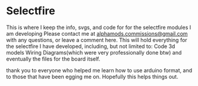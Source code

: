 # Selectfire
This is where I keep the info, svgs, and code for for the selectfire modules I am developing
Please contact me at alphamods.commissions@gmail.com with any questions, or leave a comment here.
This will hold everything for the selectfire I have developed, including, but not limited to:
Code
3d models
Wiring Diagrams(which were very professionally done btw) 
and eventually the files for the board itself.


thank you to everyone who helped me learn how to use arduino format, and to those that have been egging me on. Hopefully this helps things out.
